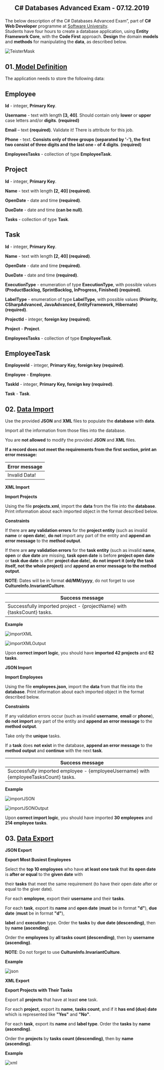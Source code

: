  ## <p align="center"> **C# Databases Advanced Exam - 07.12.2019** </p>
The below description of the C# Databases Advanced Exam”, part of **C# Web Developer** programme at <a href="https://platform.softuni.bg/">Software University</a>.<br>
 Students have four hours to 
 create a database application, using **Entity Framework Core**, with the **Code First** approach. 
 **Design** the domain **models** and **methods** for manipulating the **data**, as described below.<br>
 
 ![TeisterMask](https://user-images.githubusercontent.com/32416999/71554856-10aab180-2a25-11ea-992d-76f278f355d5.png)

## 01.<a href="https://github.com/HristoShabanakov/Databases-Basics-MS-SQL-Server-September-2019/tree/master/Entity%20Framework%20Core%20-%20October%202019/11.Databases%20Advanced%20Exam%20-%2007.12.2019/TeisterMask/Data/Models"> Model Definition </a><br>
The application needs to store the following data:<br> 
## Employee<br>

**Id** - integer, **Primary Key**. 

**Username** - text with length **[3, 40]**. Should contain only **lower** or **upper** case letters and/or **digits**. **(required)** 

**Email** – text **(required)**. Validate it! There is attribute for this job. 

**Phone** - text. **Consists only of three groups (separated by '-'), the first two consist of three digits and the last one - of 4 digits**. **(required)** 

**EmployeesTasks** - collection of type **EmployeeTask**.

## Project<br>

**Id** - integer, **Primary Key**. 

**Name** - text with length **[2, 40] (required)**. 

**OpenDate** - date and time **(required)**. 

**DueDate** - date and time **(can be null)**. 

**Tasks** - collection of type **Task**.

## Task<br>

**Id** - integer, **Primary Key**.

**Name** - text with length **[2, 40] (required)**.

**OpenDate** - date and time **(required)**. 

**DueDate** - date and time **(required)**. 

**ExecutionType** - enumeration of type **ExecutionType**, with possible values **(ProductBacklog, SprintBacklog, InProgress, Finished) (required)**. 

**LabelType** - enumeration of type **LabelType**, with possible values **(Priority, CSharpAdvanced, JavaAdvanced, EntityFramework, Hibernate) (required)**. 

**ProjectId** - integer, **foreign key (required)**. 

**Project** - **Project**. 

**EmployeesTasks** - collection of type **EmployeeTask**.

## EmployeeTask <br>

**EmployeeId** - integer, **Primary Key, foreign key (required)**. 

**Employee** - **Employee**. 

**TaskId** - integer, **Primary Key, foreign key (required)**. 

**Task** - **Task**. 

## 02. <a href="https://github.com/HristoShabanakov/Databases-Basics-MS-SQL-Server-September-2019/blob/master/Entity%20Framework%20Core%20-%20October%202019/11.Databases%20Advanced%20Exam%20-%2007.12.2019/TeisterMask/DataProcessor/Deserializer.cs"> Data Import </a><br>

Use the provided **JSON** and **XML** files to populate the **database** with **data**.

Import all the information from those files into the database. 

You are **not allowed** to modify the provided **JSON** and **XML** files. 

**If a record does not meet the requirements from the first section, print an error message:**

|**Error message**|
|---|
|Invalid Data!|

**XML Import** 

**Import Projects** 

Using the file **projects.xml**, import the **data** from the file into the **database**. Print information about each imported object in the format described below. 

**Constraints** 

If there are **any validation errors** for the **project entity** (such as invalid **name** or **open date**), **do not** import any part of the entity and **append an error message** to the **method output**. 

If there are **any validation errors** for the **task entity** (such as invalid **name**, **open** or **due date** are missing, **task open date** is before **project open date** or **task due date** is after **project due date**), **do not import it (only the task itself, not the whole project)** and **append an error message to the method output**. 

**NOTE**: Dates will be in format **dd/MM/yyyy**, do not forget to use **CultureInfo.InvariantCulture**.

|**Success message**|
|---|
|Successfully imported project - {projectName} with {tasksCount} tasks.|

**Example**

![importXML](https://user-images.githubusercontent.com/32416999/71560196-dd891200-2a66-11ea-8ade-9996446bb0aa.png)

![importXMLOutput](https://user-images.githubusercontent.com/32416999/71560216-1cb76300-2a67-11ea-99b0-7bd270eb62fd.png)

Upon **correct import logic**, you should have **imported 42 projects** and **62 tasks**. 

**JSON Import** 

**Import Employees** 

Using the file **employees.json**, import the **data** from that file into the **database**. Print information about each imported object in the format described below. 

**Constraints** 

If any validation errors occur (such as invalid **username**, **email** or **phone**), **do not import** any part of the entity and **append an error message** to the **method output**. 

Take only the **unique** tasks. 

If a **task** does **not exist** in the database, **append an error message** to the **method output** and **continue** with the next **task**. 

|**Success message**|
|---|
|Successfully imported employee - {employeeUsername} with {employeeTasksCount} tasks.|

**Example**

![importJSON](https://user-images.githubusercontent.com/32416999/71563248-8e55d800-2a8c-11ea-9463-ed3053326167.png)

![importJSONOutput](https://user-images.githubusercontent.com/32416999/71563282-fc9a9a80-2a8c-11ea-929e-9b26139e6758.png)

Upon **correct import logic**, you should have imported **30 employees** and **214 employee tasks**. 

## 03. <a href="https://github.com/HristoShabanakov/Databases-Basics-MS-SQL-Server-September-2019/blob/master/Entity%20Framework%20Core%20-%20October%202019/11.Databases%20Advanced%20Exam%20-%2007.12.2019/TeisterMask/DataProcessor/Serializer.cs"> Data Export </a><br>

**JSON Export**

**Export Most Busiest Employees** 

Select the **top 10 employees** who have **at least one task** that **its open date** is **after or equal** to the **given date** with 

their **tasks** that meet the same requirement (to have their open date after or equal to the giver date). 

For each **employee**, export their **username** and their **tasks**. 

For each **task**, export its **name** and **open date** (**must** be in format **"d"**), **due date** (**must** be in format **"d"**),

**label** and **execution**  type. Order the **tasks** by **due date (descending)**, then by **name (ascending)**. 

Order the **employees** by **all tasks count (descending)**, then by **username (ascending)**. 

**NOTE**: Do not forget to use **CultureInfo.InvariantCulture**.

**Example**

![json](https://user-images.githubusercontent.com/32416999/71542552-21492200-2968-11ea-9921-e0baa5e63f25.jpg)

**XML Export** 

**Export Projects with Their Tasks** 

Export all **projects** that have at least **one** task. 

For each **project**, export its **name**, **tasks count**, and if it **has end (due) date** which is represented like **"Yes"** and **"No"**. 

For each **task**, export its **name** and **label type**. Order the **tasks** by **name (ascending)**. 

Order the **projects** by **tasks count (descending)**, then by **name (ascending)**. 

**Example**

![xml](https://user-images.githubusercontent.com/32416999/71554857-13a5a200-2a25-11ea-938f-7a81202c3426.jpg)
